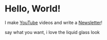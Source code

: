 # Hello, World!

I make [YouTube](https://youtube.com/@fabianfrankwerner) videos and write a [Newsletter](https://fabianfrankwerner.com/newsletter)!


say what you want, i love the liquid glass look

